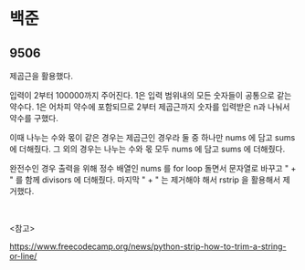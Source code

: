 # 백준

## 9506

제곱근을 활용했다.

입력이 2부터 100000까지 주어진다. 1은 입력 범위내의 모든 숫자들이 공통으로 같는 약수다. 1은 어차피 약수에 포함되므로 2부터 제곱근까지 숫자를 입력받은 n과 나눠서 약수를 구했다.

이때 나누는 수와 몫이 같은 경우는 제곱근인 경우라 둘 중 하나만 nums 에 담고 sums 에 더해줬다. 그 외의 경우는 나누는 수와 몫 모두 nums 에 담고 sums 에 더해줬다.

완전수인 경우 출력을 위해 정수 배열인 nums 를 for loop 돌면서 문자열로 바꾸고 " + " 를 함께 divisors 에 더해줬다. 마지막 " + " 는 제거해야 해서 rstrip 을 활용해서 제거했다.

<br>

<참고>

https://www.freecodecamp.org/news/python-strip-how-to-trim-a-string-or-line/